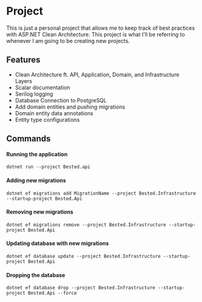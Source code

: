 # Project
This is just a personal project that allows me to keep track of best practices with ASP.NET Clean Architecture. This project is what I'll be referring to whenever I am going to be creating new projects.

## Features
- Clean Architecture ft. API, Application, Domain, and Infrastructure Layers
- Scalar documentation
- Serilog logging
- Database Connection to PostgreSQL
- Add domain entities and pushing migrations
- Domain entity data annotations
- Entity type configurations

## Commands

#### Running the application
```
dotnet run --project Bested.api
```

#### Adding new migrations
```
dotnet ef migrations add MigrationName --project Bested.Infrastructure --startup-project Bested.Api
```

#### Removing new migrations
```
dotnet ef migrations remove --project Bested.Infrastructure --startup-project Bested.Api
```

#### Updating database with new migrations
```
dotnet ef database update --project Bested.Infrastructure --startup-project Bested.Api
```

#### Dropping the database
```
dotnet ef database drop --project Bested.Infrastructure --startup-project Bested.Api --force
```